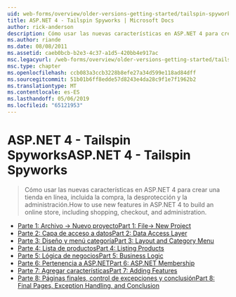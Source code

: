 ```yaml
---
uid: web-forms/overview/older-versions-getting-started/tailspin-spyworks/index
title: ASP.NET 4 - Tailspin Spyworks | Microsoft Docs
author: rick-anderson
description: Cómo usar las nuevas características en ASP.NET 4 para crear una tienda en línea, incluida la compra, la desprotección y la administración.
ms.author: riande
ms.date: 08/08/2011
ms.assetid: caeb0bcb-b2e3-4c37-a1d5-420bb4e917ac
msc.legacyurl: /web-forms/overview/older-versions-getting-started/tailspin-spyworks
msc.type: chapter
ms.openlocfilehash: ccb083a3ccb3228b8efe27a34d599e118ad84dff
ms.sourcegitcommit: 51b01b6ff8edde57d8243e4da28c9f1e7f1962b2
ms.translationtype: MT
ms.contentlocale: es-ES
ms.lasthandoff: 05/06/2019
ms.locfileid: "65121953"
---
```

# <a name="aspnet-4---tailspin-spyworks"></a><span data-ttu-id="61c27-103">ASP.NET 4 - Tailspin Spyworks</span><span class="sxs-lookup"><span data-stu-id="61c27-103">ASP.NET 4 - Tailspin Spyworks</span></span>

> <span data-ttu-id="61c27-104">Cómo usar las nuevas características en ASP.NET 4 para crear una tienda en línea, incluida la compra, la desprotección y la administración.</span><span class="sxs-lookup"><span data-stu-id="61c27-104">How to use new features in ASP.NET 4 to build an online store, including shopping, checkout, and administration.</span></span>

- [<span data-ttu-id="61c27-105">Parte 1: Archivo -> Nuevo proyecto</span><span class="sxs-lookup"><span data-stu-id="61c27-105">Part 1: File-> New Project</span></span>](tailspin-spyworks-part-1.md)
- [<span data-ttu-id="61c27-106">Parte 2: Capa de acceso a datos</span><span class="sxs-lookup"><span data-stu-id="61c27-106">Part 2: Data Access Layer</span></span>](tailspin-spyworks-part-2.md)
- [<span data-ttu-id="61c27-107">Parte 3: Diseño y menú categoría</span><span class="sxs-lookup"><span data-stu-id="61c27-107">Part 3: Layout and Category Menu</span></span>](tailspin-spyworks-part-3.md)
- [<span data-ttu-id="61c27-108">Parte 4: Lista de productos</span><span class="sxs-lookup"><span data-stu-id="61c27-108">Part 4: Listing Products</span></span>](tailspin-spyworks-part-4.md)
- [<span data-ttu-id="61c27-109">Parte 5: Lógica de negocios</span><span class="sxs-lookup"><span data-stu-id="61c27-109">Part 5: Business Logic</span></span>](tailspin-spyworks-part-5.md)
- [<span data-ttu-id="61c27-110">Parte 6: Pertenencia a ASP.NET</span><span class="sxs-lookup"><span data-stu-id="61c27-110">Part 6: ASP.NET Membership</span></span>](tailspin-spyworks-part-6.md)
- [<span data-ttu-id="61c27-111">Parte 7: Agregar características</span><span class="sxs-lookup"><span data-stu-id="61c27-111">Part 7: Adding Features</span></span>](tailspin-spyworks-part-7.md)
- [<span data-ttu-id="61c27-112">Parte 8: Páginas finales, control de excepciones y conclusión</span><span class="sxs-lookup"><span data-stu-id="61c27-112">Part 8: Final Pages, Exception Handling, and Conclusion</span></span>](tailspin-spyworks-part-8.md)
